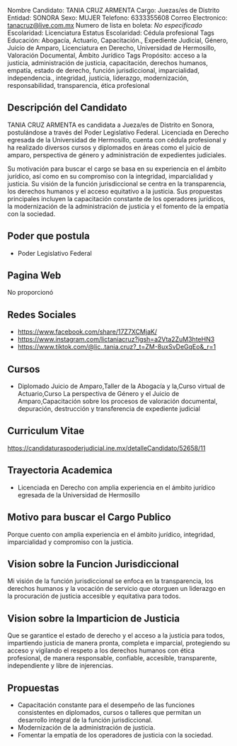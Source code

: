 Nombre Candidato: TANIA CRUZ ARMENTA
Cargo: Juezas/es de Distrito
Entidad: SONORA
Sexo: MUJER
Telefono: 6333355608
Correo Electronico: tanacruz@live.com.mx
Numero de lista en boleta: *No especificado*
Escolaridad: Licenciatura
Estatus Escolaridad: Cédula profesional
Tags Educación: Abogacía, Actuario, Capacitación., Expediente Judicial, Género, Juicio de Amparo, Licenciatura en Derecho, Universidad de Hermosillo, Valoración Documental, Ámbito Jurídico
Tags Propósito: acceso a la justicia, administración de justicia, capacitación, derechos humanos, empatía, estado de derecho, función jurisdiccional, imparcialidad, independencia., integridad, justicia, liderazgo, modernización, responsabilidad, transparencia, ética profesional


## Descripción del Candidato 

TANIA CRUZ ARMENTA es candidata a Jueza/es de Distrito en Sonora, postulándose a través del Poder Legislativo Federal. Licenciada en Derecho egresada de la Universidad de Hermosillo, cuenta con cédula profesional y ha realizado diversos cursos y diplomados en áreas como el juicio de amparo, perspectiva de género y administración de expedientes judiciales.

Su motivación para buscar el cargo se basa en su experiencia en el ámbito jurídico, así como en su compromiso con la integridad, imparcialidad y justicia. Su visión de la función jurisdiccional se centra en la transparencia, los derechos humanos y el acceso equitativo a la justicia. Sus propuestas principales incluyen la capacitación constante de los operadores jurídicos, la modernización de la administración de justicia y el fomento de la empatía con la sociedad.


## Poder que postula

- Poder Legislativo Federal


## Pagina Web

No proporcionó


## Redes Sociales

- https://www.facebook.com/share/17Z7XCMjaK/
- https://www.instagram.com/lictaniacruz?igsh=a2Vta2ZuM3hteHN3
- https://www.tiktok.com/@lic..tania.cruz?_t=ZM-8uxSvDeGqEo&_r=1


## Cursos

- Diplomado Juicio de Amparo,Taller  de la Abogacía y la,Curso virtual de Actuario,Curso La perspectiva de Género y el Juicio de Amparo,Capacitación sobre los procesos de valoración documental, depuración, destrucción y transferencia de expediente judicial


## Curriculum Vitae

https://candidaturaspoderjudicial.ine.mx/detalleCandidato/52658/11


## Trayectoria Academica

- Licenciada en Derecho con amplia experiencia en el ámbito jurídico egresada de la Universidad de Hermosillo


## Motivo para buscar el Cargo Publico

Porque cuento con amplia experiencia en el ámbito jurídico, integridad, imparcialidad y compromiso con la justicia.


## Vision sobre la Funcion Jurisdiccional

Mi visión de la función jurisdiccional se enfoca en la transparencia, los derechos humanos y la vocación de servicio que otorguen un liderazgo en la procuración de justicia accesible y equitativa para todos.


## Vision sobre la Imparticion de Justicia

Que se garantice el estado de derecho y el acceso a la justicia para todos, impartiendo justicia de manera pronta, completa e imparcial, protegiendo su acceso y vigilando el respeto a los derechos humanos con ética profesional, de manera responsable, confiable, accesible, transparente, independiente y libre de injerencias.


## Propuestas

- Capacitación constante para el desempeño de las funciones consistentes en diplomados, cursos o talleres que permitan un desarrollo integral de la función jurisdiccional.
- Modernización de la administración de justicia.
- Fomentar la empatía de los operadores de justicia con la sociedad.


